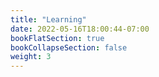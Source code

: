 ```yaml
---
title: "Learning"
date: 2022-05-16T18:00:44-07:00
bookFlatSection: true
bookCollapseSection: false
weight: 3
---
```


